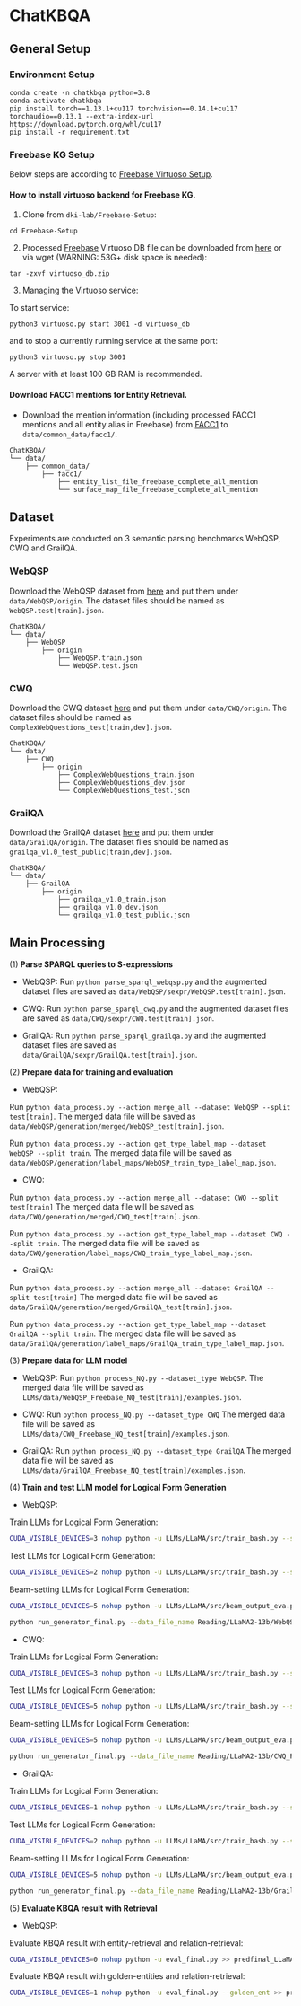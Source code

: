 # ChatKBQA

##  General Setup 

### Environment Setup
```
conda create -n chatkbqa python=3.8
conda activate chatkbqa
pip install torch==1.13.1+cu117 torchvision==0.14.1+cu117 torchaudio==0.13.1 --extra-index-url https://download.pytorch.org/whl/cu117
pip install -r requirement.txt
```

###  Freebase KG Setup

Below steps are according to [Freebase Virtuoso Setup](https://github.com/dki-lab/Freebase-Setup). 
#### How to install virtuoso backend for Freebase KG.

1. Clone from `dki-lab/Freebase-Setup`:
```
cd Freebase-Setup
```

2. Processed [Freebase](https://developers.google.com/freebase) Virtuoso DB file can be downloaded from [here](https://www.dropbox.com/s/q38g0fwx1a3lz8q/virtuoso_db.zip) or via wget (WARNING: 53G+ disk space is needed):
```
tar -zxvf virtuoso_db.zip
```

3. Managing the Virtuoso service:

To start service:
```
python3 virtuoso.py start 3001 -d virtuoso_db
```

and to stop a currently running service at the same port:
```
python3 virtuoso.py stop 3001
```

A server with at least 100 GB RAM is recommended.

#### Download FACC1 mentions for Entity Retrieval.

- Download the mention information (including processed FACC1 mentions and all entity alias in Freebase) from [FACC1](https://1drv.ms/u/s!AuJiG47gLqTznjl7VbnOESK6qPW2?e=HDy2Ye) to `data/common_data/facc1/`.

```
ChatKBQA/
└── data/
    ├── common_data/                  
        ├── facc1/   
            ├── entity_list_file_freebase_complete_all_mention
            └── surface_map_file_freebase_complete_all_mention                                           
```

## Dataset

Experiments are conducted on 3 semantic parsing benchmarks WebQSP, CWQ and GrailQA.

### WebQSP

Download the WebQSP dataset from [here](https://www.microsoft.com/en-us/research/publication/the-value-of-semantic-parse-labeling-for-knowledge-base-question-answering-2/) and put them under `data/WebQSP/origin`. The dataset files should be named as `WebQSP.test[train].json`.

```
ChatKBQA/
└── data/
    ├── WebQSP                  
        ├── origin                    
            ├── WebQSP.train.json                    
            └── WebQSP.test.json                                       
```

### CWQ

Download the CWQ dataset [here](https://www.dropbox.com/sh/7pkwkrfnwqhsnpo/AACuu4v3YNkhirzBOeeaHYala) and put them under `data/CWQ/origin`. The dataset files should be named as `ComplexWebQuestions_test[train,dev].json`.

```
ChatKBQA/
└── data/
    ├── CWQ                 
        ├── origin                    
            ├── ComplexWebQuestions_train.json                   
            ├── ComplexWebQuestions_dev.json      
            └── ComplexWebQuestions_test.json                              
```

### GrailQA

Download the GrailQA dataset [here](https://dki-lab.github.io/GrailQA/) and put them under `data/GrailQA/origin`. The dataset files should be named as `grailqa_v1.0_test_public[train,dev].json`.

```
ChatKBQA/
└── data/
    ├── GrailQA                 
        ├── origin                    
            ├── grailqa_v1.0_train.json                   
            ├── grailqa_v1.0_dev.json      
            └── grailqa_v1.0_test_public.json                              
```

## Main Processing

(1) **Parse SPARQL queries to S-expressions** 

- WebQSP: Run `python parse_sparql_webqsp.py` and the augmented dataset files are saved as `data/WebQSP/sexpr/WebQSP.test[train].json`. 

- CWQ: Run `python parse_sparql_cwq.py` and the augmented dataset files are saved as `data/CWQ/sexpr/CWQ.test[train].json`.

- GrailQA: Run `python parse_sparql_grailqa.py` and the augmented dataset files are saved as `data/GrailQA/sexpr/GrailQA.test[train].json`.
 

(2) **Prepare data for training and evaluation**

- WebQSP: 

Run `python data_process.py --action merge_all --dataset WebQSP --split test[train]`. The merged data file will be saved as `data/WebQSP/generation/merged/WebQSP_test[train].json`.

Run `python data_process.py --action get_type_label_map --dataset WebQSP --split train`. The merged data file will be saved as `data/WebQSP/generation/label_maps/WebQSP_train_type_label_map.json`.

- CWQ: 

Run `python data_process.py --action merge_all --dataset CWQ --split test[train]` The merged data file will be saved as `data/CWQ/generation/merged/CWQ_test[train].json`.

Run `python data_process.py --action get_type_label_map --dataset CWQ --split train`. The merged data file will be saved as `data/CWQ/generation/label_maps/CWQ_train_type_label_map.json`.

- GrailQA: 

Run `python data_process.py --action merge_all --dataset GrailQA --split test[train]` The merged data file will be saved as `data/GrailQA/generation/merged/GrailQA_test[train].json`.

Run `python data_process.py --action get_type_label_map --dataset GrailQA --split train`. The merged data file will be saved as `data/GrailQA/generation/label_maps/GrailQA_train_type_label_map.json`.


(3) **Prepare data for LLM model**

- WebQSP: Run `python process_NQ.py --dataset_type WebQSP`. The merged data file will be saved as `LLMs/data/WebQSP_Freebase_NQ_test[train]/examples.json`.

- CWQ: Run `python process_NQ.py --dataset_type CWQ` The merged data file will be saved as `LLMs/data/CWQ_Freebase_NQ_test[train]/examples.json`.

- GrailQA: Run `python process_NQ.py --dataset_type GrailQA` The merged data file will be saved as `LLMs/data/GrailQA_Freebase_NQ_test[train]/examples.json`.

(4) **Train and test LLM model for Logical Form Generation**

- WebQSP: 

Train LLMs for Logical Form Generation:
```bash
CUDA_VISIBLE_DEVICES=3 nohup python -u LLMs/LLaMA/src/train_bash.py --stage sft --model_name_or_path meta-llama/Llama-2-13b-hf --do_train  --dataset_dir LLMs/data --dataset WebQSP_Freebase_NQ_train --template default  --finetuning_type lora --lora_target q_proj,v_proj --output_dir Reading/LLaMA2-13b/WebQSP_Freebase_NQ_lora_epoch100/checkpoint --overwrite_cache --per_device_train_batch_size 4 --gradient_accumulation_steps 4  --lr_scheduler_type cosine --logging_steps 10 --save_steps 1000 --learning_rate 5e-5  --num_train_epochs 100.0 --plot_loss  --fp16 >> train_LLaMA2-13b_WebQSP_Freebase_NQ_lora_epoch100.txt 2>&1 &
```

Test LLMs for Logical Form Generation:
```bash
CUDA_VISIBLE_DEVICES=2 nohup python -u LLMs/LLaMA/src/train_bash.py --stage sft --model_name_or_path meta-llama/Llama-2-13b-hf --do_predict  --dataset_dir LLMs/data  --dataset WebQSP_Freebase_NQ_test --template default  --finetuning_type lora --checkpoint_dir Reading/LLaMA2-13b/WebQSP_Freebase_NQ_lora_epoch100/checkpoint --output_dir Reading/LLaMA2-13b/WebQSP_Freebase_NQ_lora_epoch100/evaluation --per_device_eval_batch_size 32 --predict_with_generate >> pred_LLaMA2-13b_WebQSP_Freebase_NQ_lora_epoch100.txt 2>&1 &
```

Beam-setting LLMs for Logical Form Generation:
```bash
CUDA_VISIBLE_DEVICES=5 nohup python -u LLMs/LLaMA/src/beam_output_eva.py --model_name_or_path meta-llama/Llama-2-13b-hf --dataset_dir LLMs/data --dataset WebQSP_Freebase_NQ_test --template default --finetuning_type lora --checkpoint_dir Reading/LLaMA2-13b/WebQSP_Freebase_NQ_lora_epoch100/checkpoint --num_beams 10 >> predbeam_LLaMA2-13b_WebQSP_Freebase_NQ_lora_epoch100.txt 2>&1 &
```
```bash
python run_generator_final.py --data_file_name Reading/LLaMA2-13b/WebQSP_Freebase_NQ_lora_epoch100/evaluation_beam/generated_predictions.jsonl
```

- CWQ: 

Train LLMs for Logical Form Generation:
```bash
CUDA_VISIBLE_DEVICES=3 nohup python -u LLMs/LLaMA/src/train_bash.py --stage sft --model_name_or_path meta-llama/Llama-2-13b-hf --do_train  --dataset_dir LLMs/data --dataset CWQ_Freebase_NQ_train --template default  --finetuning_type lora --lora_target q_proj,v_proj --output_dir Reading/LLaMA2-13b/CWQ_Freebase_NQ_lora_epoch10/checkpoint --overwrite_cache --per_device_train_batch_size 4 --gradient_accumulation_steps 4  --lr_scheduler_type cosine --logging_steps 10 --save_steps 1000 --learning_rate 5e-5  --num_train_epochs 10.0 --plot_loss  --fp16 >> train_LLaMA2-13b_CWQ_Freebase_NQ_lora_epoch10.txt 2>&1 &
```

Test LLMs for Logical Form Generation:
```bash
CUDA_VISIBLE_DEVICES=5 nohup python -u LLMs/LLaMA/src/train_bash.py --stage sft --model_name_or_path meta-llama/Llama-2-13b-hf --do_predict  --dataset_dir LLMs/data  --dataset CWQ_Freebase_NQ_test --template default  --finetuning_type lora --checkpoint_dir Reading/LLaMA2-13b/CWQ_Freebase_NQ_lora_epoch10/checkpoint --output_dir Reading/LLaMA2-13b/CWQ_Freebase_NQ_lora_epoch10/evaluation --per_device_eval_batch_size 32 --predict_with_generate >> pred_LLaMA2-13b_CWQ_Freebase_NQ_lora_epoch10.txt 2>&1 &
```

Beam-setting LLMs for Logical Form Generation:
```bash
CUDA_VISIBLE_DEVICES=5 nohup python -u LLMs/LLaMA/src/beam_output_eva.py --model_name_or_path meta-llama/Llama-2-13b-hf --dataset_dir LLMs/data --dataset CWQ_Freebase_NQ_test --template default --finetuning_type lora --checkpoint_dir Reading/LLaMA2-13b/CWQ_Freebase_NQ_lora_epoch10/checkpoint --num_beams 10 >> predbeam_LLaMA2-13b_CWQ_Freebase_NQ_lora_epoch10.txt 2>&1 &
```
```bash
python run_generator_final.py --data_file_name Reading/LLaMA2-13b/CWQ_Freebase_NQ_lora_epoch10/evaluation_beam/generated_predictions.jsonl
```

- GrailQA: 

Train LLMs for Logical Form Generation:
```bash
CUDA_VISIBLE_DEVICES=1 nohup python -u LLMs/LLaMA/src/train_bash.py --stage sft --model_name_or_path meta-llama/Llama-2-13b-hf --do_train  --dataset_dir LLMs/data --dataset GrailQA_Freebase_NQ_train --template default  --finetuning_type lora --lora_target q_proj,v_proj --output_dir Reading/LLaMA2-13b/GrailQA_Freebase_NQ_lora_epoch10/checkpoint --overwrite_cache --per_device_train_batch_size 4 --gradient_accumulation_steps 4  --lr_scheduler_type cosine --logging_steps 10 --save_steps 1000 --learning_rate 5e-5  --num_train_epochs 10.0 --plot_loss  --fp16 >> train_LLaMA2-13b_GrailQA_Freebase_NQ_lora_epoch10.txt 2>&1 &
```

Test LLMs for Logical Form Generation:
```bash
CUDA_VISIBLE_DEVICES=2 nohup python -u LLMs/LLaMA/src/train_bash.py --stage sft --model_name_or_path meta-llama/Llama-2-13b-hf --do_predict  --dataset_dir LLMs/data  --dataset GrailQA_Freebase_NQ_test --template default  --finetuning_type lora --checkpoint_dir Reading/LLaMA2-13b/GrailQA_Freebase_NQ_lora_epoch10/checkpoint --output_dir Reading/LLaMA2-13b/GrailQA_Freebase_NQ_lora_epoch10/evaluation --per_device_eval_batch_size 32 --predict_with_generate >> pred_LLaMA2-13b_GrailQA_Freebase_NQ_lora_epoch10.txt 2>&1 &
```

Beam-setting LLMs for Logical Form Generation:
```bash
CUDA_VISIBLE_DEVICES=5 nohup python -u LLMs/LLaMA/src/beam_output_eva.py --model_name_or_path meta-llama/Llama-2-13b-hf --dataset_dir LLMs/data --dataset GrailQA_Freebase_NQ_test --template default --finetuning_type lora --checkpoint_dir Reading/LLaMA2-13b/GrailQA_Freebase_NQ_lora_epoch10/checkpoint --num_beams 10 >> predbeam_LLaMA2-13b_GrailQA_Freebase_NQ_lora_epoch10.txt 2>&1 &
```
```bash
python run_generator_final.py --data_file_name Reading/LLaMA2-13b/GrailQA_Freebase_NQ_lora_epoch10/evaluation_beam/generated_predictions.jsonl
```


(5) **Evaluate KBQA result with Retrieval**

- WebQSP: 

Evaluate KBQA result with entity-retrieval and relation-retrieval:
```bash
CUDA_VISIBLE_DEVICES=0 nohup python -u eval_final.py >> predfinal_LLaMA2-13b_WebQSP_Freebase_NQ_lora_epoch100.txt 2>&1 &
```

Evaluate KBQA result with golden-entities and relation-retrieval:
```bash
CUDA_VISIBLE_DEVICES=1 nohup python -u eval_final.py --golden_ent >> predfinalgoldent_LLaMA2-13b_WebQSP_Freebase_NQ_lora_epoch100.txt 2>&1 &
```